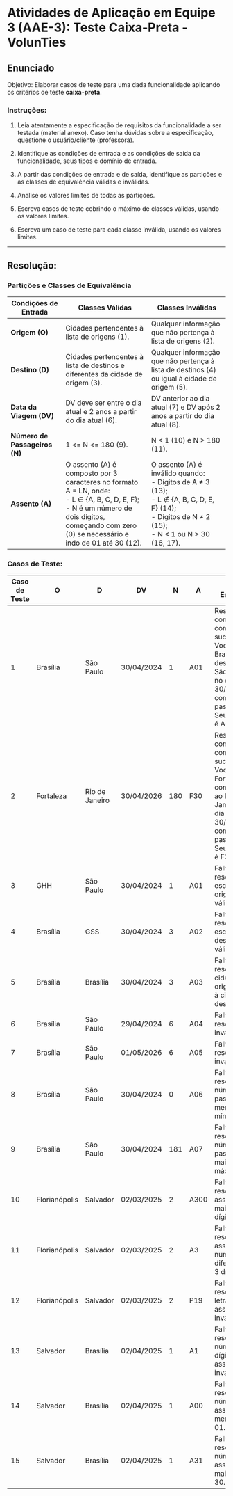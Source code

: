 # Atividades de Aplicação em Equipe 3 (AAE-3): Teste Caixa-Preta - VolunTies

## Enunciado

Objetivo: Elaborar casos de teste para uma dada funcionalidade aplicando os critérios de teste **caixa-preta**.

### Instruções:

1. Leia atentamente a especificação de requisitos da funcionalidade a ser testada (material anexo). Caso tenha dúvidas sobre a especificação, questione o usuário/cliente (professora).

2. Identifique as condições de entrada e as condições de saída da funcionalidade, seus tipos e domínio de entrada.

3. A partir das condições de entrada e de saída, identifique as partições e as classes de equivalência válidas e inválidas.

4. Analise os valores limites de todas as partições.

5. Escreva casos de teste cobrindo o máximo de classes válidas, usando os valores limites.

6. Escreva um caso de teste para cada classe inválida, usando os valores limites.

---

## Resolução:

### Partições e Classes de Equivalência

| Condições de Entrada | Classes Válidas | Classes Inválidas |
|----------------------|-----------------|------------------|
| **Origem (O)**       | Cidades pertencentes à lista de origens (1). | Qualquer informação que não pertença à lista de origens (2). |
| **Destino (D)**       | Cidades pertencentes à lista de destinos e diferentes da cidade de origem (3). | Qualquer informação que não pertença à lista de destinos (4) ou igual à cidade de origem (5). |
| **Data da Viagem (DV)** | DV deve ser entre o dia atual e 2 anos a partir do dia atual (6). | DV anterior ao dia atual (7) e DV após 2 anos a partir do dia atual (8). |
| **Número de Passageiros (N)** | 1 <= N <= 180 (9). | N < 1 (10) e N > 180 (11). |
| **Assento (A)** | O assento (A) é composto por 3 caracteres no formato A = LN, onde: <br> - L ∈ {A, B, C, D, E, F}; <br> - N é um número de dois dígitos, começando com zero (0) se necessário e indo de 01 até 30 (12). | O assento (A) é inválido quando: <br> - Dígitos de A ≠ 3 (13); <br> - L ∉ {A, B, C, D, E, F} (14); <br> - Dígitos de N ≠ 2 (15); <br> - N < 1 ou N > 30 (16, 17). |

### Casos de Teste:

| Caso de Teste | O           | D             | DV          | N   | A    | Saída Esperada | Classes |
|---------------|-------------|---------------|-------------|-----|------|----------------|---------|
| 1             | Brasília     | São Paulo     | 30/04/2024  | 1   | A01  | Reserva concluída com sucesso. Voo de Brasília com destino a São Paulo, no dia 30/04/2024, com 1 passageiro. Seu assento é A01. | 1, 3, 6, 9, 12 |
| 2             | Fortaleza    | Rio de Janeiro| 30/04/2026  | 180 | F30  | Reserva concluída com sucesso. Voo de Fortaleza com destino ao Rio de Janeiro, no dia 30/04/2026, com 180 passageiros. Seu assento é F30. | 1, 3, 6, 9, 12 |
| 3             | GHH          | São Paulo     | 30/04/2024  | 1   | A01  | Falha na reserva, escolha uma origem válida. | 2 |
| 4             | Brasília     | GSS           | 30/04/2024  | 3   | A02  | Falha na reserva, escolha um destino válido. | 4 |
| 5             | Brasília     | Brasília      | 30/04/2024  | 3   | A03  | Falha na reserva, cidade de origem igual à cidade de destino. | 5 |
| 6             | Brasília     | São Paulo     | 29/04/2024  | 6   | A04  | Falha na reserva, data inválida. | 7 |
| 7             | Brasília     | São Paulo     | 01/05/2026  | 6   | A05  | Falha na reserva, data inválida. | 8 |
| 8             | Brasília     | São Paulo     | 30/04/2024  | 0   | A06  | Falha na reserva, número de passageiros menor que o mínimo. | 10 |
| 9             | Brasília     | São Paulo     | 30/04/2024  | 181 | A07  | Falha na reserva, número de passageiros maior que o máximo. | 11 |
| 10            | Florianópolis| Salvador      | 02/03/2025  | 2   | A300 | Falha na reserva, assento com mais de 3 dígitos. | 13 |
| 11            | Florianópolis| Salvador      | 02/03/2025  | 2   | A3   | Falha na reserva, assento com numeração diferente de 3 dígitos. | 13, 15 |
| 12            | Florianópolis| Salvador      | 02/03/2025  | 2   | P19  | Falha na reserva, letra do assento inválida. | 14 |
| 13            | Salvador     | Brasília      | 02/04/2025  | 1   | A1   | Falha na reserva, número de dígitos do assento inválido. | 13, 15 |
| 14            | Salvador     | Brasília      | 02/04/2025  | 1   | A00  | Falha na reserva, número do assento menor que 01. | 16 |
| 15            | Salvador     | Brasília      | 02/04/2025  | 1   | A31  | Falha na reserva, número do assento maior que 30. | 17 |